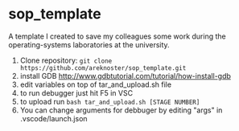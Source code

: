 # sop_template
A template I created to save my colleagues some work during the operating-systems laboratories at the university.

1. Clone repository:
```git clone https://github.com/areknoster/sop_template.git```
2. install GDB http://www.gdbtutorial.com/tutorial/how-install-gdb
3. edit variables on top of tar_and_upload.sh file
4. to run debugger just hit F5 in VSC
5. to upload run ```bash tar_and_upload.sh [STAGE NUMBER]```
6. You can change arguments for debbuger by editing "args" in .vscode/launch.json
